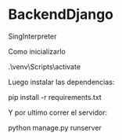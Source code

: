 # BackendDjango
SingInterpreter

Como inicializarlo

  .\venv\Scripts\activate

Luego instalar las dependencias:

  pip install -r requirements.txt

Y por ultimo correr el servidor:

  python manage.py runserver

